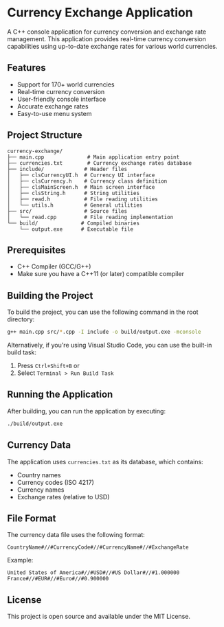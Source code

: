 # Currency Exchange Application

A C++ console application for currency conversion and exchange rate management. This application provides real-time currency conversion capabilities using up-to-date exchange rates for various world currencies.

## Features

- Support for 170+ world currencies
- Real-time currency conversion
- User-friendly console interface
- Accurate exchange rates
- Easy-to-use menu system

## Project Structure

```
currency-exchange/
├── main.cpp              # Main application entry point
├── currencies.txt        # Currency exchange rates database
├── include/             # Header files
│   ├── clsCurrencyUI.h  # Currency UI interface
│   ├── clsCurrency.h    # Currency class definition
│   ├── clsMainScreen.h  # Main screen interface
│   ├── clsString.h      # String utilities
│   ├── read.h           # File reading utilities
│   └── utils.h          # General utilities
├── src/                 # Source files
│   └── read.cpp         # File reading implementation
└── build/              # Compiled binaries
    └── output.exe      # Executable file
```

## Prerequisites

- C++ Compiler (GCC/G++)
- Make sure you have a C++11 (or later) compatible compiler

## Building the Project

To build the project, you can use the following command in the root directory:

```bash
g++ main.cpp src/*.cpp -I include -o build/output.exe -mconsole
```

Alternatively, if you're using Visual Studio Code, you can use the built-in build task:

1. Press `Ctrl+Shift+B` or
2. Select `Terminal > Run Build Task`

## Running the Application

After building, you can run the application by executing:

```bash
./build/output.exe
```

## Currency Data

The application uses `currencies.txt` as its database, which contains:

- Country names
- Currency codes (ISO 4217)
- Currency names
- Exchange rates (relative to USD)

## File Format

The currency data file uses the following format:

```
CountryName#//#CurrencyCode#//#CurrencyName#//#ExchangeRate
```

Example:

```
United States of America#//#USD#//#US Dollar#//#1.000000
France#//#EUR#//#Euro#//#0.900000
```

## License

This project is open source and available under the MIT License.
